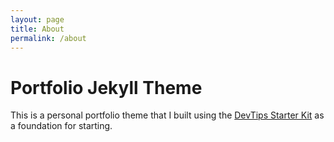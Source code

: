```yaml
---
layout: page
title: About
permalink: /about
---
```


# Portfolio Jekyll Theme

This is a personal portfolio theme that I built using the [DevTips Starter Kit](http://devtipsstarterkit.com/) as a foundation for starting.
